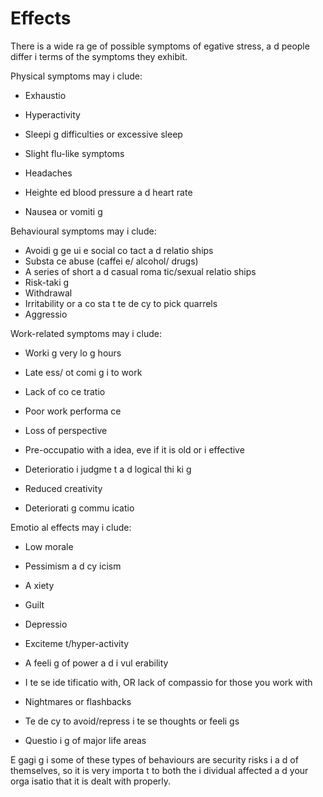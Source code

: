 [Title]: # (Les effets)
[Order]: # (7)

# Effects

There is a wide ra
ge of possible symptoms of 
egative stress, a
d people differ i
 terms of the symptoms they exhibit.

Physical symptoms may i
clude:

*   Exhaustio

*   Hyperactivity
*   Sleepi
g difficulties or excessive sleep
*   Slight flu-like symptoms
*   Headaches
*   Heighte
ed blood pressure a
d heart rate
*   Nausea or vomiti
g

Behavioural symptoms may i
clude:

*   Avoidi
g ge
ui
e social co
tact a
d relatio
ships
*   Substa
ce abuse (caffei
e/ alcohol/ drugs)
*   A series of short a
d casual roma
tic/sexual relatio
ships
*   Risk-taki
g
*   Withdrawal
*   Irritability or a co
sta
t te
de
cy to pick quarrels
*   Aggressio


Work-related symptoms may i
clude: 

*   Worki
g very lo
g hours
*   Late
ess/ 
ot comi
g i
 to work
*   Lack of co
ce
tratio

*   Poor work performa
ce
*   Loss of perspective
*   Pre-occupatio
 with a
 idea, eve
 if it is old or i
effective
*   Deterioratio
 i
 judgme
t a
d logical thi
ki
g
*   Reduced creativity
*   Deteriorati
g commu
icatio


Emotio
al effects may i
clude:

*   Low morale
*   Pessimism a
d cy
icism
*   A
xiety
*   Guilt
*   Depressio

*   Exciteme
t/hyper-activity
*   A feeli
g of power a
d i
vul
erability
*   I
te
se ide
tificatio
 with, OR lack of compassio
 for those you work with
*   Nightmares or flashbacks
*   Te
de
cy to avoid/repress i
te
se thoughts or feeli
gs
*   Questio
i
g of major life areas

E
gagi
g i
 some of these types of behaviours are security risks i
 a
d of themselves, so it is very importa
t to both the i
dividual affected a
d your orga
isatio
 that it is dealt with properly.